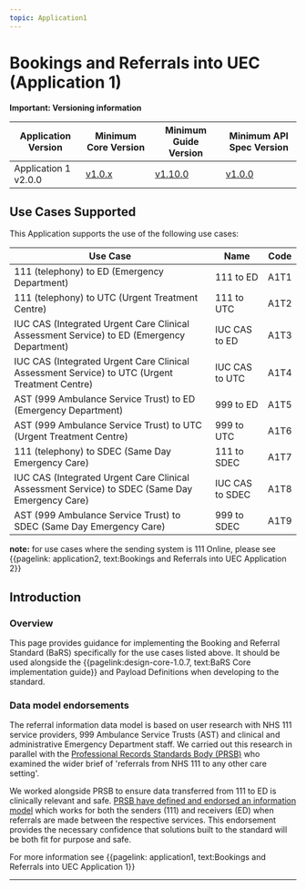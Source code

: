 ```yaml
---
topic: Application1
---
```


# Bookings and Referrals into UEC (Application 1)


<div markdown="span" class="alert alert-warning" role="alert"><i class="fa fa-warning"></i><b> Important:  Versioning information</b>
<p>

<table>
<thead>
	<tr>
		<th data-no-sort="">Application Version</th>
		<th data-no-sort="">Minimum Core Version</th>
		<th data-no-sort="">Minimum Guide Version</th>
		<th data-no-sort="">Minimum API Spec Version</th>
	</tr>
</thead>
<tbody>
	<tr>
		<td>Application 1 v2.0.0</td>
		<td><a href="https://simplifier.net/guide/nhsbookingandreferralstandard/Home/Core?version=1.8.2" target="_blank">v1.0.x</a></td>
		<td><a href="https://simplifier.net/guide/nhsbookingandreferralstandard/home?version=1.8.2" target="_blank">v1.10.0</td>
		<td><a href="https://digital.nhs.uk/developer/api-catalogue/booking-and-referral-fhir/v1.0.7" target="_blank">v1.0.0</a></td>
	</tr>
</tbody>
</table>
</div>



## Use Cases Supported

This Application supports the use of the following use cases:

| Use Case                                                                                       | Name | Code |
|------------------------------------------------------------------------------------------------|------|------|
| 111 (telephony) to ED (Emergency Department)                                                   | 111 to ED | A1T1 |
| 111 (telephony) to UTC (Urgent Treatment Centre)                                               | 111 to UTC | A1T2 |
| IUC CAS (Integrated Urgent Care Clinical Assessment Service) to ED (Emergency Department)      | IUC CAS to ED | A1T3 |
| IUC CAS (Integrated Urgent Care Clinical Assessment Service) to UTC (Urgent Treatment Centre)  | IUC CAS to UTC | A1T4 |
| AST (999 Ambulance Service Trust) to ED (Emergency Department)                                 | 999 to ED | A1T5 |
| AST (999 Ambulance Service Trust) to  UTC (Urgent Treatment Centre)                            | 999 to UTC | A1T6 |
| 111 (telephony) to SDEC (Same Day Emergency Care)                                              | 111 to SDEC | A1T7 |
| IUC CAS (Integrated Urgent Care Clinical Assessment Service) to SDEC (Same Day Emergency Care) | IUC CAS to SDEC | A1T8 |
| AST (999 Ambulance Service Trust) to SDEC (Same Day Emergency Care)                            | 999 to SDEC | A1T9 |


**note:** for use cases where the sending system is 111 Online, please see {{pagelink: application2, text:Bookings and Referrals into UEC Application 2}}

## Introduction

### Overview

This page provides guidance for implementing the Booking and Referral Standard (BaRS) specifically for the use cases listed above. It should be used alongside the {{pagelink:design-core-1.0.7, text:BaRS Core implementation guide}} and Payload Definitions when developing to the standard.

### Data model endorsements

<p>
The referral information data model is based on user research with NHS 111 service providers, 999 Ambulance Service Trusts (AST) and clinical and administrative Emergency Department staff.  We carried out this research in parallel with the <a href="https://theprsb.org/" target="_blank">Professional Records Standards Body (PRSB)</a> who examined the wider brief of 'referrals from NHS 111 to any other care setting'. 

We worked alongside PRSB to ensure data transferred from 111 to ED is clinically relevant and safe. <a href="https://theprsb.org/standards/111referralstandard/" target="_blank">PRSB have defined and endorsed an information model</a> which works for both the senders (111) and receivers (ED) when referrals are made between the respective services. This endorsement provides the necessary confidence that solutions built to the standard will be both fit for purpose and safe. 
</p>

For more information see {{pagelink: application1, text:Bookings and Referrals into UEC Application 1}} 
<hr />